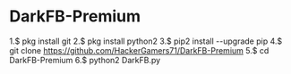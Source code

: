 # DarkFB-Premium

1.$ pkg install git
2.$ pkg install python2
3.$ pip2 install --upgrade pip
4.$ git clone https://github.com/HackerGamers71/DarkFB-Premium
5.$ cd DarkFB-Premium
6.$ python2 DarkFB.py
